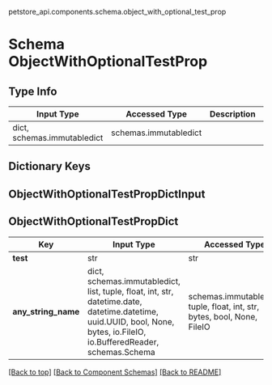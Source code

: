 petstore_api.components.schema.object_with_optional_test_prop
# Schema ObjectWithOptionalTestProp

## Type Info
Input Type | Accessed Type | Description | Notes
------------ | ------------- | ------------- | -------------
dict, schemas.immutabledict | schemas.immutabledict |  |

## Dictionary Keys
## ObjectWithOptionalTestPropDictInput
## ObjectWithOptionalTestPropDict

Key | Input Type | Accessed Type | Description | Notes
------------ | ------------- | ------------- | ------------- | -------------
**test** | str | str |  | [optional]
**any_string_name** | dict, schemas.immutabledict, list, tuple, float, int, str, datetime.date, datetime.datetime, uuid.UUID, bool, None, bytes, io.FileIO, io.BufferedReader, schemas.Schema | schemas.immutabledict, tuple, float, int, str, bytes, bool, None, FileIO | any string name can be used but the value must be the correct type | [optional]

[[Back to top]](#top) [[Back to Component Schemas]](../../../README.md#Component-Schemas) [[Back to README]](../../../README.md)
